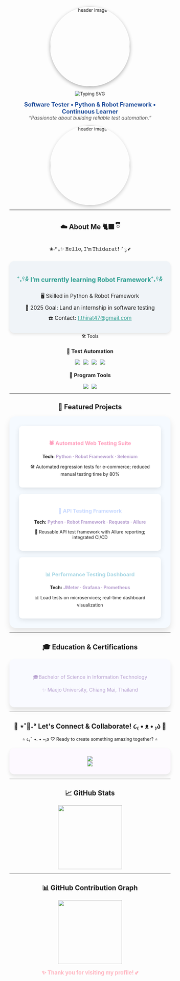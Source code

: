 <div align="center">

<!-- Banner / Cover -->
<p>
  <img src="https://scontent.fcnx4-1.fna.fbcdn.net/v/t39.30808-6/481126947_3932541560394281_7799569488015507127_n.jpg?_nc_cat=108&ccb=1-7&_nc_sid=6ee11a&_nc_eui2=AeHV23l5pFHM3Wle91SltLkXbrBU6KNKHJ9usFToo0ocn6UwTM8rfmRlvnkSOag37Ko1xPGdlBQRKMdp26HlFbpe&_nc_ohc=_La5HmYofNMQ7kNvwFdO7zQ&_nc_oc=Adl8_Ibyh1OfdWb-qcr1ZGYQ10-Gd7lUiYcgfJBn7SNuL4CebzO86or5lhuazWN-MkwwhUsubel5vRtqXBOUsGIE&_nc_zt=23&_nc_ht=scontent.fcnx4-1.fna&_nc_gid=HeMCAakGjTaJUYqjzE5lDQ&oh=00_Afa6gmAi3xS-6lGulOSBY1a_VuotP_YuZJS06ibxZirPdg&oe=68D9590F" alt="header image" width="250" height="250" style="border-radius: 50%; box-shadow: 0 4px 12px rgba(0, 0, 0, 0.3);"/>
</p>

<p>
  <img src="https://readme-typing-svg.herokuapp.com?font=Kanit&size=25&duration=3000&pause=1000&color=FFB6C1&center=true&vCenter=true&width=600&lines=Hello!,%20🐾💖I’m%20Thidarat%20Thongthip+👋" alt="Typing SVG" style="animation: typing 4s steps(30) 1s infinite normal both;"/>
</p>


<p align="center">
  <strong style="font-size: 1.3em; color: #1E4C9A;">Software Tester • Python & Robot Framework • Continuous Learner</strong><br/>
  <em style="font-size: 1.1em; color: #555;">“Passionate about building reliable test automation.”</em>
</p>

<p align="center">
  <img src="https://i.pinimg.com/originals/ff/29/b3/ff29b3fee1c5efd19ddf02b30a91cc5a.gif" alt="header image" width="250" height="250" style="border-radius: 50%; box-shadow: 0 4px 12px rgba(0, 0, 0, 0.2);"/>
</p>

---

## ☁️ About Me 🐈‍⬛ ྀི
❀˖° ｡✨ **𝙷𝚎𝚕𝚕𝚘, 𝙸'𝚖 𝚃𝚑𝚒𝚍𝚊𝚛𝚊𝚝!** ·˚ ༘ 💕
  <div style="text-align: center; max-width: 600px; margin: 0 auto; padding: 20px; background-color: #f0f4f8; border-radius: 15px; box-shadow: 0 4px 8px rgba(0, 0, 0, 0.1);">
  <p style="font-size: 1.4em; font-weight: bold; color: #2a9d8f;">˚˖𓍢⭐໋ I’m currently learning Robot Framework˚˖𓍢⭐໋</p>
  <p style="font-size: 1.2em; margin: 10px 0;">🖥️ Skilled in Python & Robot Framework</p>
  <p style="font-size: 1.2em; margin: 10px 0;">🎯 2025 Goal: Land an internship in software testing</p>
  <p style="font-size: 1.2em; margin: 10px 0;">☎️ Contact: <a href="mailto:t.thirat47@gmail.com" style="color:#2a9d8f;">t.thirat47@gmail.com</a></p>
</div>
🛠 Tools

### 🤖 Test Automation
<div style="display: flex; justify-content: center; gap: 10px; flex-wrap: wrap;">
  <img src="https://img.shields.io/badge/Robot_Framework-FFB6C1?style=for-the-badge&logo=robot-framework&logoColor=white"/>
  <img src="https://img.shields.io/badge/Python-93C8FF?style=for-the-badge&logo=python&logoColor=white"/>
  <img src="https://img.shields.io/badge/Selenium-D3B2E5?style=for-the-badge&logo=Selenium&logoColor=white"/>
  <img src="https://img.shields.io/badge/Pytest-FFC0CB?style=for-the-badge&logo=pytest&logoColor=white"/>
</div>

### 🧰 Program Tools
<div style="display: flex; justify-content: center; gap: 10px; flex-wrap: wrap;">
  <img src="https://img.shields.io/badge/VS%20Code-F9A8D4?style=for-the-badge&logo=visualstudiocode&logoColor=white"/>
  <img src="https://img.shields.io/badge/Microsoft%20Excel-FFD1DC?style=for-the-badge&logo=microsoftexcel&logoColor=white"/>
</div>

---
## 📌 Featured Projects
<div align="center" style="background-color: #f5faff; padding: 30px; border-radius: 20px; box-shadow: 0 10px 20px rgba(0, 0, 0, 0.1);">

  <div style="padding: 20px; border-radius: 10px; background-color: #ffffff; box-shadow: 0 5px 15px rgba(0, 0, 0, 0.1); margin-bottom: 20px;">
    <h3 style="color: #FF9CBB; font-weight: bold;">🕷️ Automated Web Testing Suite</h3>  
    <p><strong>Tech:</strong> <span style="color: #B7A0D0; font-weight: bold;">Python · Robot Framework · Selenium</span></p>
    <p>🛠 Automated regression tests for e-commerce; reduced manual testing time by 80%</p>
  </div>

  <div style="padding: 20px; border-radius: 10px; background-color: #ffffff; box-shadow: 0 5px 15px rgba(0, 0, 0, 0.1); margin-bottom: 20px;">
    <h3 style="color: #C7D8FF; font-weight: bold;">🔗 API Testing Framework</h3>
    <p><strong>Tech:</strong> <span style="color: #B7A0D0; font-weight: bold;">Python · Robot Framework · Requests · Allure</span></p>
    <p>🔗 Reusable API test framework with Allure reporting; integrated CI/CD</p>
  </div>

  <div style="padding: 20px; border-radius: 10px; background-color: #ffffff; box-shadow: 0 5px 15px rgba(0, 0, 0, 0.1);">
    <h3 style="color: #A9D8E5; font-weight: bold;">📊 Performance Testing Dashboard</h3>
    <p><strong>Tech:</strong> <span style="color: #B7A0D0; font-weight: bold;">JMeter · Grafana · Prometheus</span></p>
    <p>📊 Load tests on microservices; real-time dashboard visualization</p>
  </div>

</div>


---

## 🎓 Education & Certifications
<div align="center" style="background-color: #f9faff; padding: 30px; border-radius: 15px; box-shadow: 0 10px 15px rgba(0, 0, 0, 0.1);">

  <p style="font-size: 1.1em; color: #B7A0D0;">🎓Bachelor of Science in Information Technology</p>
  <p style="font-size: 1.1em; color: #B7A0D0;">✨ Maejo University, Chiang Mai, Thailand</p>

</div>


---

## 🍥 ⋆˚🐾˖° Let's Connect & Collaborate! ૮₍ • ᴥ • ₎ა 🍥
⭐ ૮₍˶ •. • ⑅₎э ♡ Ready to create something amazing together? ⭐

<div align="center" style="background-color: #fdf9ff; padding: 25px; border-radius: 15px; box-shadow: 0 6px 12px rgba(0,0,0,0.1);">
  
  <a href="mailto:t.thirat47@gmail.com">
    <img src="https://img.shields.io/badge/EMAIL💌-T.THIRAT47%40GMAIL.COM-FFB6C1?style=for-the-badge&logo=gmail&logoColor=white&color=FFB6C1&labelColor=BA74A0"/>
  </a>
  <br>
  <a href="https://github.com/Thidarat1279">
    <img src="https://img.shields.io/badge/GitHub🐈‍⬛-Thidarat1279-AEC6FF?style=for-the-badge&logo=github&logoColor=white&color=AEC6FF&labelColor=D1A3FF"/>
  </a>

</div>

---


## 📈 GitHub Stats
<div align="center">
  <img height="200em" src="https://github-readme-stats.vercel.app/api?username=Thidarat1279&show_icons=true&theme=github-light&hide_border=true&bg_color=F9F9FF&title_color=F6A5C0&text_color=6D6D6D&icon_color=F1A7C5&count_private=true"/>
</div>

---
## 📊 GitHub Contribution Graph
<div align="center">
  <img height="200em" src="https://github-readme-activity-graph.vercel.app/graph?username=Thidarat1279&theme=github-light&hide_border=true&bg_color=F9F9FF&color=F08080&line=FF6347&point=6495ED&area=true&area_color=FAD1D8"/>
</div>

<p align="center" style="font-size: 1.2em; color: #FFB6C1; font-weight: bold;">✨ Thank you for visiting my profile! 💕</p>



